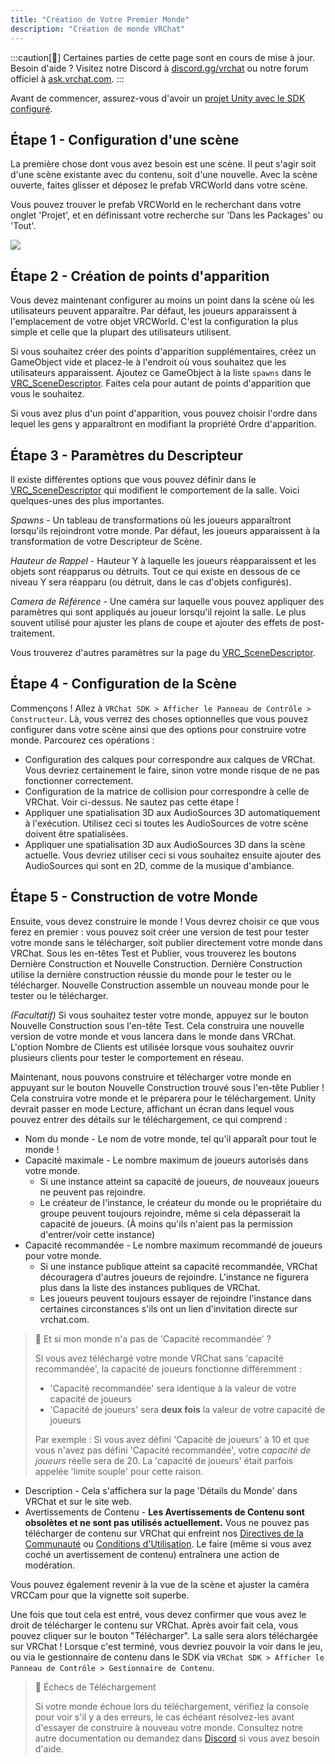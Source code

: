 ```yaml
---
title: "Création de Votre Premier Monde"
description: "Création de monde VRChat"
---
```


:::caution[🚧]
Certaines parties de cette page sont en cours de mise à jour.  
Besoin d'aide ? Visitez notre Discord à [discord.gg/vrchat](https://discord.gg/vrchat) ou notre forum officiel à [ask.vrchat.com](https://ask.vrchat.com).
:::

Avant de commencer, assurez-vous d'avoir un [projet Unity avec le SDK configuré](/sdk).

## Étape 1 - Configuration d'une scène

La première chose dont vous avez besoin est une scène. Il peut s'agir soit d'une scène existante avec du contenu, soit d'une nouvelle. Avec la scène ouverte, faites glisser et déposez le prefab VRCWorld dans votre scène.

Vous pouvez trouver le prefab VRCWorld en le recherchant dans votre onglet 'Projet', et en définissant votre recherche sur 'Dans les Packages' ou 'Tout'.

![](/img/worlds/creating-your-first-world-b1946d4-Unity_4t4quWsgTY.png)

## Étape 2 - Création de points d'apparition

Vous devez maintenant configurer au moins un point dans la scène où les utilisateurs peuvent apparaître. Par défaut, les joueurs apparaissent à l'emplacement de votre objet VRCWorld. C'est la configuration la plus simple et celle que la plupart des utilisateurs utilisent.

Si vous souhaitez créer des points d'apparition supplémentaires, créez un GameObject vide et placez-le à l'endroit où vous souhaitez que les utilisateurs apparaissent. Ajoutez ce GameObject à la liste `spawns` dans le [VRC_SceneDescriptor](/worlds/components/vrc_scenedescriptor). Faites cela pour autant de points d'apparition que vous le souhaitez.

Si vous avez plus d'un point d'apparition, vous pouvez choisir l'ordre dans lequel les gens y apparaîtront en modifiant la propriété Ordre d'apparition.

## Étape 3 - Paramètres du Descripteur

Il existe différentes options que vous pouvez définir dans le [VRC_SceneDescriptor](/worlds/components/vrc_scenedescriptor) qui modifient le comportement de la salle. Voici quelques-unes des plus importantes.

_Spawns_ - Un tableau de transformations où les joueurs apparaîtront lorsqu'ils rejoindront votre monde. Par défaut, les joueurs apparaissent à la transformation de votre Descripteur de Scène.

_Hauteur de Rappel_ - Hauteur Y à laquelle les joueurs réapparaissent et les objets sont réapparus ou détruits. Tout ce qui existe en dessous de ce niveau Y sera réapparu (ou détruit, dans le cas d'objets configurés).

_Camera de Référence_ - Une caméra sur laquelle vous pouvez appliquer des paramètres qui sont appliqués au joueur lorsqu'il rejoint la salle. Le plus souvent utilisé pour ajuster les plans de coupe et ajouter des effets de post-traitement.

Vous trouverez d'autres paramètres sur la page du [VRC_SceneDescriptor](/worlds/components/vrc_scenedescriptor).

## Étape 4 - Configuration de la Scène

Commençons ! Allez à `VRChat SDK > Afficher le Panneau de Contrôle > Constructeur`. Là, vous verrez des choses optionnelles que vous pouvez configurer dans votre scène ainsi que des options pour construire votre monde. Parcourez ces opérations :

- Configuration des calques pour correspondre aux calques de VRChat. Vous devriez certainement le faire, sinon votre monde risque de ne pas fonctionner correctement.
- Configuration de la matrice de collision pour correspondre à celle de VRChat. Voir ci-dessus. Ne sautez pas cette étape !
- Appliquer une spatialisation 3D aux AudioSources 3D automatiquement à l'exécution. Utilisez ceci si toutes les AudioSources de votre scène doivent être spatialisées.
- Appliquer une spatialisation 3D aux AudioSources 3D dans la scène actuelle. Vous devriez utiliser ceci si vous souhaitez ensuite ajouter des AudioSources qui sont en 2D, comme de la musique d'ambiance.

## Étape 5 - Construction de votre Monde

Ensuite, vous devez construire le monde ! Vous devrez choisir ce que vous ferez en premier : vous pouvez soit créer une version de test pour tester votre monde sans le télécharger, soit publier directement votre monde dans VRChat. Sous les en-têtes Test et Publier, vous trouverez les boutons Dernière Construction et Nouvelle Construction. Dernière Construction utilise la dernière construction réussie du monde pour le tester ou le télécharger. Nouvelle Construction assemble un nouveau monde pour le tester ou le télécharger.

_(Facultatif)_
Si vous souhaitez tester votre monde, appuyez sur le bouton Nouvelle Construction sous l'en-tête Test. Cela construira une nouvelle version de votre monde et vous lancera dans le monde dans VRChat. L'option Nombre de Clients est utilisée lorsque vous souhaitez ouvrir plusieurs clients pour tester le comportement en réseau.

Maintenant, nous pouvons construire et télécharger votre monde en appuyant sur le bouton Nouvelle Construction trouvé sous l'en-tête Publier ! Cela construira votre monde et le préparera pour le téléchargement. Unity devrait passer en mode Lecture, affichant un écran dans lequel vous pouvez entrer des détails sur le téléchargement, ce qui comprend :

- Nom du monde - Le nom de votre monde, tel qu'il apparaît pour tout le monde !
- Capacité maximale - Le nombre maximum de joueurs autorisés dans votre monde.
  - Si une instance atteint sa capacité de joueurs, de nouveaux joueurs ne peuvent pas rejoindre.
  - Le créateur de l'instance, le créateur du monde ou le propriétaire du groupe peuvent toujours rejoindre, même si cela dépasserait la capacité de joueurs. (À moins qu'ils n'aient pas la permission d'entrer/voir cette instance)
- Capacité recommandée - Le nombre maximum recommandé de joueurs pour votre monde.
  - Si une instance publique atteint sa capacité recommandée, VRChat découragera d'autres joueurs de rejoindre. L'instance ne figurera plus dans la liste des instances publiques de VRChat.
  - Les joueurs peuvent toujours essayer de rejoindre l'instance dans certaines circonstances s'ils ont un lien d'invitation directe sur vrchat.com.

> 🤔 Et si mon monde n'a pas de 'Capacité recommandée' ?
> 
> Si vous avez téléchargé votre monde VRChat sans 'capacité recommandée', la capacité de joueurs fonctionne différemment :
> 
> - 'Capacité recommandée' sera identique à la valeur de votre capacité de joueurs
> - 'Capacité de joueurs' sera **deux fois** la valeur de votre capacité de joueurs
> 
> Par exemple : Si vous avez défini 'Capacité de joueurs' à 10 et que vous n'avez pas défini 'Capacité recommandée', votre _capacité de joueurs_ réelle sera de 20. La 'capacité de joueurs' était parfois appelée 'limite souple' pour cette raison.

- Description - Cela s'affichera sur la page 'Détails du Monde' dans VRChat et sur le site web.
- Avertissements de Contenu - **Les Avertissements de Contenu sont obsolètes et ne sont pas utilisés actuellement.** Vous ne pouvez pas télécharger de contenu sur VRChat qui enfreint nos [Directives de la Communauté](https://vrchat.com/community-guidelines) ou [Conditions d'Utilisation](https://vrchat.com/legal). Le faire (même si vous avez coché un avertissement de contenu) entraînera une action de modération.

Vous pouvez également revenir à la vue de la scène et ajuster la caméra VRCCam pour que la vignette soit superbe.

Une fois que tout cela est entré, vous devez confirmer que vous avez le droit de télécharger le contenu sur VRChat. Après avoir fait cela, vous pouvez cliquer sur le bouton "Télécharger". La salle sera alors téléchargée sur VRChat ! Lorsque c'est terminé, vous devriez pouvoir la voir dans le jeu, ou via le gestionnaire de contenu dans le SDK via `VRChat SDK > Afficher le Panneau de Contrôle > Gestionnaire de Contenu`.

> 🚧 Échecs de Téléchargement
> 
> Si votre monde échoue lors du téléchargement, vérifiez la console pour voir s'il y a des erreurs, le cas échéant résolvez-les avant d'essayer de construire à nouveau votre monde. Consultez notre autre documentation ou demandez dans [Discord](https://discord.com/invite/vrchat) si vous avez besoin d'aide.
